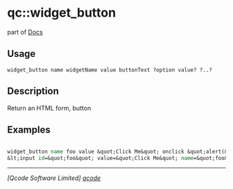 qc::widget_button
=================

part of [Docs](.)

Usage
-----
`
	widget_button name widgetName value buttonText ?option value? ?..?
    `

Description
-----------
Return an HTML form, button

Examples
--------
```tcl

widget_button name foo value &quot;Click Me&quot; onclick &quot;alert(&#39;Hi&#39;);&quot;
&lt;input id=&quot;foo&quot; value=&quot;Click Me&quot; name=&quot;foo&quot; type=&quot;button&quot; onclick=&quot;alert(&#39;Hi&#39;);&quot;&gt;

```

----------------------------------
*[Qcode Software Limited] [qcode]*

[qcode]: www.qcode.co.uk "Qcode Software"